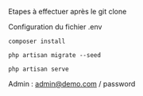 Etapes à effectuer après le git clone

Configuration du fichier .env

`composer install`

`php artisan migrate --seed`


`php artisan serve`

Admin : admin@demo.com / password
